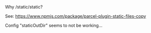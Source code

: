 Why /static/static?

See: https://www.npmjs.com/package/parcel-plugin-static-files-copy

Config "staticOutDir" seems to not be working...
